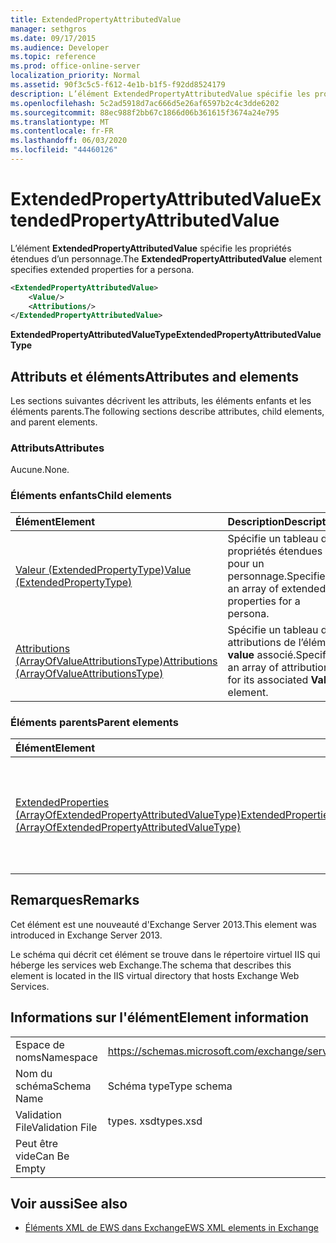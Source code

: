 ```yaml
---
title: ExtendedPropertyAttributedValue
manager: sethgros
ms.date: 09/17/2015
ms.audience: Developer
ms.topic: reference
ms.prod: office-online-server
localization_priority: Normal
ms.assetid: 90f3c5c5-f612-4e1b-b1f5-f92dd8524179
description: L’élément ExtendedPropertyAttributedValue spécifie les propriétés étendues d’un personnage.
ms.openlocfilehash: 5c2ad5918d7ac666d5e26af6597b2c4c3dde6202
ms.sourcegitcommit: 88ec988f2bb67c1866d06b361615f3674a24e795
ms.translationtype: MT
ms.contentlocale: fr-FR
ms.lasthandoff: 06/03/2020
ms.locfileid: "44460126"
---
```

# <a name="extendedpropertyattributedvalue"></a><span data-ttu-id="bb22a-103">ExtendedPropertyAttributedValue</span><span class="sxs-lookup"><span data-stu-id="bb22a-103">ExtendedPropertyAttributedValue</span></span>

<span data-ttu-id="bb22a-104">L’élément **ExtendedPropertyAttributedValue** spécifie les propriétés étendues d’un personnage.</span><span class="sxs-lookup"><span data-stu-id="bb22a-104">The **ExtendedPropertyAttributedValue** element specifies extended properties for a persona.</span></span> 
  
```XML
<ExtendedPropertyAttributedValue>
    <Value/>
    <Attributions/>
</ExtendedPropertyAttributedValue>
```

 <span data-ttu-id="bb22a-105">**ExtendedPropertyAttributedValueType**</span><span class="sxs-lookup"><span data-stu-id="bb22a-105">**ExtendedPropertyAttributedValueType**</span></span>
## <a name="attributes-and-elements"></a><span data-ttu-id="bb22a-106">Attributs et éléments</span><span class="sxs-lookup"><span data-stu-id="bb22a-106">Attributes and elements</span></span>

<span data-ttu-id="bb22a-107">Les sections suivantes décrivent les attributs, les éléments enfants et les éléments parents.</span><span class="sxs-lookup"><span data-stu-id="bb22a-107">The following sections describe attributes, child elements, and parent elements.</span></span>
  
### <a name="attributes"></a><span data-ttu-id="bb22a-108">Attributs</span><span class="sxs-lookup"><span data-stu-id="bb22a-108">Attributes</span></span>

<span data-ttu-id="bb22a-109">Aucune.</span><span class="sxs-lookup"><span data-stu-id="bb22a-109">None.</span></span>
  
### <a name="child-elements"></a><span data-ttu-id="bb22a-110">Éléments enfants</span><span class="sxs-lookup"><span data-stu-id="bb22a-110">Child elements</span></span>

|<span data-ttu-id="bb22a-111">**Élément**</span><span class="sxs-lookup"><span data-stu-id="bb22a-111">**Element**</span></span>|<span data-ttu-id="bb22a-112">**Description**</span><span class="sxs-lookup"><span data-stu-id="bb22a-112">**Description**</span></span>|
|:-----|:-----|
|[<span data-ttu-id="bb22a-113">Valeur (ExtendedPropertyType)</span><span class="sxs-lookup"><span data-stu-id="bb22a-113">Value (ExtendedPropertyType)</span></span>](value-extendedpropertytype.md) <br/> |<span data-ttu-id="bb22a-114">Spécifie un tableau de propriétés étendues pour un personnage.</span><span class="sxs-lookup"><span data-stu-id="bb22a-114">Specifies an array of extended properties for a persona.</span></span>  <br/> |
|[<span data-ttu-id="bb22a-115">Attributions (ArrayOfValueAttributionsType)</span><span class="sxs-lookup"><span data-stu-id="bb22a-115">Attributions (ArrayOfValueAttributionsType)</span></span>](attributions-arrayofvalueattributionstype.md) <br/> |<span data-ttu-id="bb22a-116">Spécifie un tableau des attributions de l’élément **value** associé.</span><span class="sxs-lookup"><span data-stu-id="bb22a-116">Specifies an array of attributions for its associated **Value** element.</span></span>  <br/> |
   
### <a name="parent-elements"></a><span data-ttu-id="bb22a-117">Éléments parents</span><span class="sxs-lookup"><span data-stu-id="bb22a-117">Parent elements</span></span>

|<span data-ttu-id="bb22a-118">**Élément**</span><span class="sxs-lookup"><span data-stu-id="bb22a-118">**Element**</span></span>|<span data-ttu-id="bb22a-119">**Description**</span><span class="sxs-lookup"><span data-stu-id="bb22a-119">**Description**</span></span>|
|:-----|:-----|
|[<span data-ttu-id="bb22a-120">ExtendedProperties (ArrayOfExtendedPropertyAttributedValueType)</span><span class="sxs-lookup"><span data-stu-id="bb22a-120">ExtendedProperties (ArrayOfExtendedPropertyAttributedValueType)</span></span>](extendedproperties-arrayofextendedpropertyattributedvaluetype.md) <br/> |<span data-ttu-id="bb22a-121">Contient les propriétés étendues utilisées pour les opérations du magasin de contacts unifié.</span><span class="sxs-lookup"><span data-stu-id="bb22a-121">Contains the extended properties used for Unified Contact Store operations.</span></span>  <br/> |
   
## <a name="remarks"></a><span data-ttu-id="bb22a-122">Remarques</span><span class="sxs-lookup"><span data-stu-id="bb22a-122">Remarks</span></span>

<span data-ttu-id="bb22a-123">Cet élément est une nouveauté d'Exchange Server 2013.</span><span class="sxs-lookup"><span data-stu-id="bb22a-123">This element was introduced in Exchange Server 2013.</span></span>
  
<span data-ttu-id="bb22a-124">Le schéma qui décrit cet élément se trouve dans le répertoire virtuel IIS qui héberge les services web Exchange.</span><span class="sxs-lookup"><span data-stu-id="bb22a-124">The schema that describes this element is located in the IIS virtual directory that hosts Exchange Web Services.</span></span>
  
## <a name="element-information"></a><span data-ttu-id="bb22a-125">Informations sur l'élément</span><span class="sxs-lookup"><span data-stu-id="bb22a-125">Element information</span></span>

|||
|:-----|:-----|
|<span data-ttu-id="bb22a-126">Espace de noms</span><span class="sxs-lookup"><span data-stu-id="bb22a-126">Namespace</span></span>  <br/> |https://schemas.microsoft.com/exchange/services/2006/types  <br/> |
|<span data-ttu-id="bb22a-127">Nom du schéma</span><span class="sxs-lookup"><span data-stu-id="bb22a-127">Schema Name</span></span>  <br/> |<span data-ttu-id="bb22a-128">Schéma type</span><span class="sxs-lookup"><span data-stu-id="bb22a-128">Type schema</span></span>  <br/> |
|<span data-ttu-id="bb22a-129">Validation File</span><span class="sxs-lookup"><span data-stu-id="bb22a-129">Validation File</span></span>  <br/> |<span data-ttu-id="bb22a-130">types. xsd</span><span class="sxs-lookup"><span data-stu-id="bb22a-130">types.xsd</span></span>  <br/> |
|<span data-ttu-id="bb22a-131">Peut être vide</span><span class="sxs-lookup"><span data-stu-id="bb22a-131">Can Be Empty</span></span>  <br/> ||
   
## <a name="see-also"></a><span data-ttu-id="bb22a-132">Voir aussi</span><span class="sxs-lookup"><span data-stu-id="bb22a-132">See also</span></span>



- [<span data-ttu-id="bb22a-133">Éléments XML de EWS dans Exchange</span><span class="sxs-lookup"><span data-stu-id="bb22a-133">EWS XML elements in Exchange</span></span>](ews-xml-elements-in-exchange.md)

